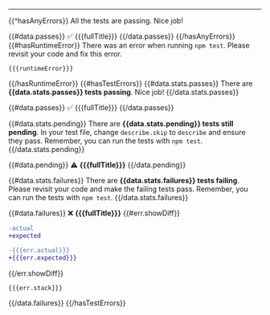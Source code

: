 ---

{{^hasAnyErrors}}
All the tests are passing. Nice job!

{{#data.passes}}
✅ {{{fullTitle}}}
{{/data.passes}}
{{/hasAnyErrors}}
{{#hasRuntimeError}}
There was an error when running `npm test`. Please revisit your code and fix this error.

```
{{{runtimeError}}}
```

{{/hasRuntimeError}}
{{#hasTestErrors}}
{{#data.stats.passes}}
There are **{{data.stats.passes}} tests passing**. Nice job!
{{/data.stats.passes}}

{{#data.passes}}
✅ {{{fullTitle}}}
{{/data.passes}}

{{#data.stats.pending}}
There are **{{data.stats.pending}} tests still pending**. In your test file, change `describe.skip` to `describe` and ensure they pass. Remember, you can run the tests with `npm test`.
{{/data.stats.pending}}

{{#data.pending}}
⚠️ **{{{fullTitle}}}**
{{/data.pending}}

{{#data.stats.failures}}
There are **{{data.stats.failures}} tests failing**. Please revisit your code and make the failing tests pass. Remember, you can run the tests with `npm test`.
{{/data.stats.failures}}

{{#data.failures}}
❌ **{{{fullTitle}}}**
{{#err.showDiff}}

```diff
-actual
+expected

-{{{err.actual}}}
+{{{err.expected}}}
```

{{/err.showDiff}}

```
{{{err.stack}}}
```

{{/data.failures}}
{{/hasTestErrors}}
